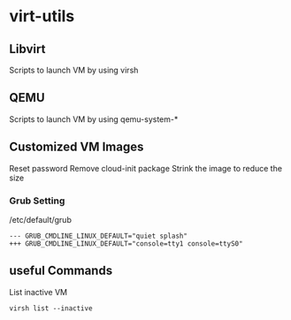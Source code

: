 # virt-utils
## Libvirt
Scripts to launch VM by using virsh

## QEMU
Scripts to launch VM by using qemu-system-*

## Customized VM Images
Reset password
Remove cloud-init package
Strink the image to reduce the size

### Grub Setting

/etc/default/grub
```
--- GRUB_CMDLINE_LINUX_DEFAULT="quiet splash"
+++ GRUB_CMDLINE_LINUX_DEFAULT="console=tty1 console=ttyS0"
```

## useful Commands

List inactive VM
```
virsh list --inactive
```
